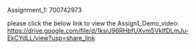 Assignment_1: 700742973

please click the below link to view the Assign1_Demo_video:
https://drive.google.com/file/d/1ksrJ96RHbfUXvm5VkIfDLmJu-EkCYdLL/view?usp=share_link
